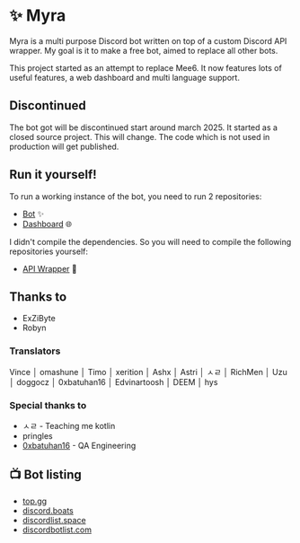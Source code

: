 # ✨ Myra
Myra is a multi purpose Discord bot written on top of a custom Discord API wrapper. My goal is it to make a free bot, aimed to replace all other bots.

This project started as an attempt to replace Mee6. It now features lots of useful features, a web dashboard and multi language support.

## Discontinued
The bot got will be discontinued start around march 2025. It started as a closed source project. This will change. The code which is not used in production will get published.

## Run it yourself!
To run a working instance of the bot, you need to run 2 repositories:
* [Bot](https://github.com/MyraBot/Myra) ✨
* [Dashboard](https://github.com/MyraBot/website-v3/tree/redesign) 🌐

I didn't compile the dependencies. So you will need to compile the following repositories yourself:
- [API Wrapper](https://github.com/MyraBot/diskord) 🔧

 
## Thanks to
* ExZiByte
* Robyn 

### Translators
Vince │ omashune │ Timo │ xerition │ Ashx │ Astri │ ㅅㄹ │ RichMen │ Uzu │ doggocz │ 0xbatuhan16 │ Edvinartoosh │ DEEM │ hys

### Special thanks to
* ㅅㄹ - Teaching me kotlin
* pringles
* [0xbatuhan16](https://twitter.com/0xbatuhan16) - QA Engineering

## 📺 Bot listing
* [top.gg](https://top.gg/bot/718444709445632122)
* [discord.boats](https://discord.boats/bot/718444709445632122)
* [discordlist.space](https://discordlist.space/bot/718444709445632122)
* [discordbotlist.com](https://discordbotlist.com/bots/myra)
